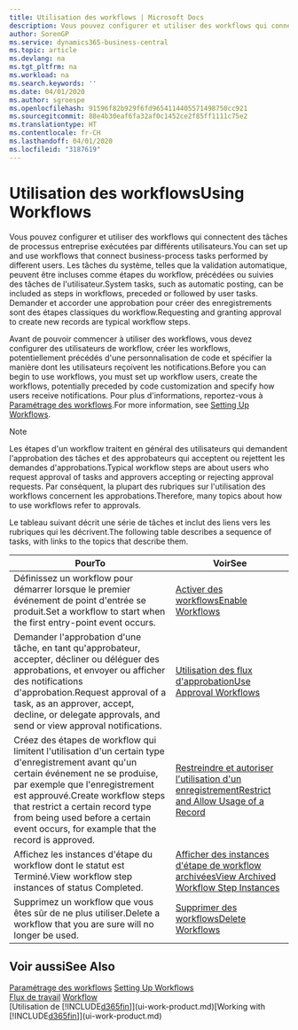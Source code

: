 ```yaml
---
title: Utilisation des workflows | Microsoft Docs
description: Vous pouvez configurer et utiliser des workflows qui connectent des tâches de processus entreprise exécutées par différents utilisateurs. Les tâches du système, telles que la validation automatique, peuvent être incluses comme étapes du workflow, précédées ou suivies des tâches de l'utilisateur. Demander et accorder une approbation pour créer des enregistrements sont des étapes classiques du workflow.
author: SorenGP
ms.service: dynamics365-business-central
ms.topic: article
ms.devlang: na
ms.tgt_pltfrm: na
ms.workload: na
ms.search.keywords: ''
ms.date: 04/01/2020
ms.author: sgroespe
ms.openlocfilehash: 91596f82b929f6fd9654114405571498750cc921
ms.sourcegitcommit: 88e4b30eaf6fa32af0c1452ce2f85ff1111c75e2
ms.translationtype: HT
ms.contentlocale: fr-CH
ms.lasthandoff: 04/01/2020
ms.locfileid: "3187619"
---
```

# <a name="using-workflows"></a><span data-ttu-id="d3d30-105">Utilisation des workflows</span><span class="sxs-lookup"><span data-stu-id="d3d30-105">Using Workflows</span></span>
<span data-ttu-id="d3d30-106">Vous pouvez configurer et utiliser des workflows qui connectent des tâches de processus entreprise exécutées par différents utilisateurs.</span><span class="sxs-lookup"><span data-stu-id="d3d30-106">You can set up and use workflows that connect business-process tasks performed by different users.</span></span> <span data-ttu-id="d3d30-107">Les tâches du système, telles que la validation automatique, peuvent être incluses comme étapes du workflow, précédées ou suivies des tâches de l'utilisateur.</span><span class="sxs-lookup"><span data-stu-id="d3d30-107">System tasks, such as automatic posting, can be included as steps in workflows, preceded or followed by user tasks.</span></span> <span data-ttu-id="d3d30-108">Demander et accorder une approbation pour créer des enregistrements sont des étapes classiques du workflow.</span><span class="sxs-lookup"><span data-stu-id="d3d30-108">Requesting and granting approval to create new records are typical workflow steps.</span></span>  

 <span data-ttu-id="d3d30-109">Avant de pouvoir commencer à utiliser des workflows, vous devez configurer des utilisateurs de workflow, créer les workflows, potentiellement précédés d'une personnalisation de code et spécifier la manière dont les utilisateurs reçoivent les notifications.</span><span class="sxs-lookup"><span data-stu-id="d3d30-109">Before you can begin to use workflows, you must set up workflow users, create the workflows, potentially preceded by code customization and specify how users receive notifications.</span></span> <span data-ttu-id="d3d30-110">Pour plus d'informations, reportez-vous à [Paramétrage des workflows](across-set-up-workflows.md).</span><span class="sxs-lookup"><span data-stu-id="d3d30-110">For more information, see [Setting Up Workflows](across-set-up-workflows.md).</span></span>  

> [!NOTE]  
>  <span data-ttu-id="d3d30-111">Les étapes d'un workflow traitent en général des utilisateurs qui demandent l'approbation des tâches et des approbateurs qui acceptent ou rejettent les demandes d'approbations.</span><span class="sxs-lookup"><span data-stu-id="d3d30-111">Typical workflow steps are about users who request approval of tasks and approvers accepting or rejecting approval requests.</span></span> <span data-ttu-id="d3d30-112">Par conséquent, la plupart des rubriques sur l'utilisation des workflows concernent les approbations.</span><span class="sxs-lookup"><span data-stu-id="d3d30-112">Therefore, many topics about how to use workflows refer to approvals.</span></span>  

 <span data-ttu-id="d3d30-113">Le tableau suivant décrit une série de tâches et inclut des liens vers les rubriques qui les décrivent.</span><span class="sxs-lookup"><span data-stu-id="d3d30-113">The following table describes a sequence of tasks, with links to the topics that describe them.</span></span>  

|<span data-ttu-id="d3d30-114">**Pour**</span><span class="sxs-lookup"><span data-stu-id="d3d30-114">**To**</span></span>|<span data-ttu-id="d3d30-115">**Voir**</span><span class="sxs-lookup"><span data-stu-id="d3d30-115">**See**</span></span>|  
|------------|-------------|  
|<span data-ttu-id="d3d30-116">Définissez un workflow pour démarrer lorsque le premier événement de point d'entrée se produit.</span><span class="sxs-lookup"><span data-stu-id="d3d30-116">Set a workflow to start when the first entry-point event occurs.</span></span>|[<span data-ttu-id="d3d30-117">Activer des workflows</span><span class="sxs-lookup"><span data-stu-id="d3d30-117">Enable Workflows</span></span>](across-how-to-enable-workflows.md)|  
|<span data-ttu-id="d3d30-118">Demander l'approbation d'une tâche, en tant qu'approbateur, accepter, décliner ou déléguer des approbations, et envoyer ou afficher des notifications d'approbation.</span><span class="sxs-lookup"><span data-stu-id="d3d30-118">Request approval of a task, as an approver, accept, decline, or delegate approvals, and send or view approval notifications.</span></span>|[<span data-ttu-id="d3d30-119">Utilisation des flux d'approbation</span><span class="sxs-lookup"><span data-stu-id="d3d30-119">Use Approval Workflows</span></span>](across-how-use-approval-workflows.md)|  
|<span data-ttu-id="d3d30-120">Créez des étapes de workflow qui limitent l'utilisation d'un certain type d'enregistrement avant qu'un certain événement ne se produise, par exemple que l'enregistrement est approuvé.</span><span class="sxs-lookup"><span data-stu-id="d3d30-120">Create workflow steps that restrict a certain record type from being used before a certain event occurs, for example that the record is approved.</span></span>|[<span data-ttu-id="d3d30-121">Restreindre et autoriser l'utilisation d'un enregistrement</span><span class="sxs-lookup"><span data-stu-id="d3d30-121">Restrict and Allow Usage of a Record</span></span>](across-how-to-restrict-and-allow-usage-of-a-record.md)|  
|<span data-ttu-id="d3d30-122">Affichez les instances d'étape du workflow dont le statut est Terminé.</span><span class="sxs-lookup"><span data-stu-id="d3d30-122">View workflow step instances of status Completed.</span></span>|[<span data-ttu-id="d3d30-123">Afficher des instances d'étape de workflow archivées</span><span class="sxs-lookup"><span data-stu-id="d3d30-123">View Archived Workflow Step Instances</span></span>](across-how-to-view-archived-workflow-step-instances.md)|  
|<span data-ttu-id="d3d30-124">Supprimez un workflow que vous êtes sûr de ne plus utiliser.</span><span class="sxs-lookup"><span data-stu-id="d3d30-124">Delete a workflow that you are sure will no longer be used.</span></span>|[<span data-ttu-id="d3d30-125">Supprimer des workflows</span><span class="sxs-lookup"><span data-stu-id="d3d30-125">Delete Workflows</span></span>](across-how-to-delete-workflows.md)|  

## <a name="see-also"></a><span data-ttu-id="d3d30-126">Voir aussi</span><span class="sxs-lookup"><span data-stu-id="d3d30-126">See Also</span></span>  
<span data-ttu-id="d3d30-127">[Paramétrage des workflows](across-set-up-workflows.md) </span><span class="sxs-lookup"><span data-stu-id="d3d30-127">[Setting Up Workflows](across-set-up-workflows.md) </span></span>  
<span data-ttu-id="d3d30-128">[Flux de travail](across-workflow.md) </span><span class="sxs-lookup"><span data-stu-id="d3d30-128">[Workflow](across-workflow.md) </span></span>  
<span data-ttu-id="d3d30-129">[Utilisation de [!INCLUDE[d365fin](includes/d365fin_md.md)]](ui-work-product.md)</span><span class="sxs-lookup"><span data-stu-id="d3d30-129">[Working with [!INCLUDE[d365fin](includes/d365fin_md.md)]](ui-work-product.md)</span></span>
